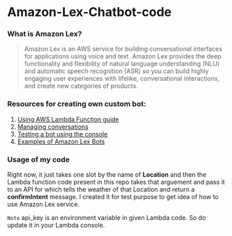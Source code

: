 # Amazon-Lex-Chatbot-code

### What is Amazon Lex?

> Amazon Lex is an AWS service for building conversational interfaces for applications using voice and text. Amazon Lex provides the deep functionality and flexibility of natural language understanding (NLU) and automatic speech recognition (ASR) so you can build highly engaging user experiences with lifelike, conversational interactions, and create new categories of products.


### Resources for creating own custom bot: 
1. [Using AWS Lambda Function guide](https://docs.aws.amazon.com/lexv2/latest/dg/lambda.html)
2. [Managing conversations](https://docs.aws.amazon.com/lexv2/latest/dg/using-conversations.html)
3. [Testing a bot using the console](https://docs.aws.amazon.com/lexv2/latest/dg/build-test.html)
4. [Examples of Amazon Lex Bots](https://docs.aws.amazon.com/lex/latest/dg/additional-exercises.html)

### Usage of my code
Right now, it just takes one slot by the name of **Location** and then the Lambda function code present in this repo takes that arguement and pass it to an API for which tells the weather of that Location and return a **confirmIntent** message. I created it for test purpose to get idea of how to use Amazon Lex service. 

```Note``` api_key is an environment variable in given Lambda code. So do update it in your Lambda console. 

